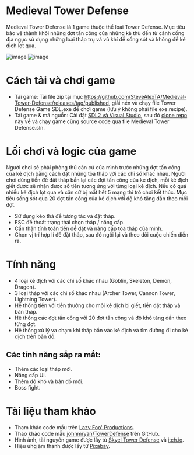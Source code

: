 # Medieval Tower Defense
Medieval Tower Defense là 1 game thuộc thể loại Tower Defense. Mục tiêu bảo vệ thành khỏi những đợt tấn công của những kẻ thù đến từ cánh cổng địa ngục sử dụng những loại tháp trụ và vũ khí để sống sót và không để kẻ địch lọt qua.  

![image](https://github.com/user-attachments/assets/88689bc9-3871-4e6a-ade0-058c1594a8c7)
![image](https://github.com/user-attachments/assets/f2b73d72-2968-4233-8d81-3aa4f93be2a5)
# Cách tải và chơi game 
- Tải game: Tải file zip tại mục https://github.com/SteveAlexTA/Medieval-Tower-Defense/releases/tag/published, giải nén và chạy file Tower Defense Game SDL.exe để chơi game (lưu ý không phải file exe.recipe).
- Tải game & mã nguồn: Cài đặt <a href="https://lazyfoo.net/tutorials/SDL/01_hello_SDL/windows/msvc2019/index.php" target="_blank">SDL2 và Visual Studio</a>, sau đó <a href="https://docs.github.com/en/repositories/creating-and-managing-repositories/cloning-a-repository" target="_blank">clone repo</a> này về và chạy game cùng source code qua file Medieval Tower Defense.sln.
# Lối chơi và logic của game
Người chơi sẽ phải phòng thủ căn cứ của mình trước những đợt tấn công của kẻ địch bằng cách đặt những tòa tháp với các chỉ số khác nhau. Người chơi dùng tiền để đặt tháp bắn lại các đợt tấn công của kẻ địch, mỗi kẻ địch giết được sẽ nhận được số tiền tương ứng với từng loại kẻ địch. Nếu có quá nhiều kẻ địch lọt qua và căn cứ bị mất hết 5 mạng thì trò chơi kết thúc. Mục tiêu sống sót qua 20 đợt tấn công của kẻ địch với độ khó tăng dần theo mỗi đợt.
- Sử dụng kéo thả để tương tác và đặt tháp.
- ESC để thoát trạng thái chọn tháp / nâng cấp.
- Cẩn thận tính toán tiền để đặt và nâng cấp tòa tháp của mình.
- Chọn vị trí hợp lí để đặt tháp, sau đó ngồi lại và theo dõi cuộc chiến diễn ra.
# Tính năng
- 4 loại kẻ địch với các chỉ số khác nhau (Goblin, Skeleton, Demon, Dragon).
- 3 loại tháp với các chỉ số khác nhau (Archer Tower, Cannon Tower, Lightning Tower).
- Hệ thống tiền với tiền thưởng cho mỗi kẻ địch bị giết, tiền đặt tháp và bán tháp.
- Hệ thống các đợt tấn công với 20 đợt tấn công và độ khó tăng dần theo từng đợt.
- Hệ thống xử lý va chạm khi tháp bắn vào kẻ địch và tìm đường đi cho kẻ địch trên bản đồ.
## Các tính năng sắp ra mắt:
- Thêm các loại tháp mới.
- Nâng cấp UI.
- Thêm độ khó và bản đồ mới.
- Boss fight.
# Tài liệu tham khảo
- Tham khảo code mẫu trên <a href ="https://lazyfoo.net/tutorials/SDL//" target="_blank">Lazy Foo' Productions</a>.
- Thao khảo code mẫu [johnmryan/TowerDefense](https://github.com/johnmryan/TowerDefense) trên GitHub.
- Hình ảnh, tài nguyên game được lấy từ <a href="https://skyel13.itch.io/simple-tower-defense" target="_blank">Skyel Tower Defense</a> và <a href="https://itch.io/" target="_blank">itch.io</a>.
- Hiệu ứng âm thanh được lấy từ <a href="https://pixabay.com/" target="_blank">Pixabay</a>.
